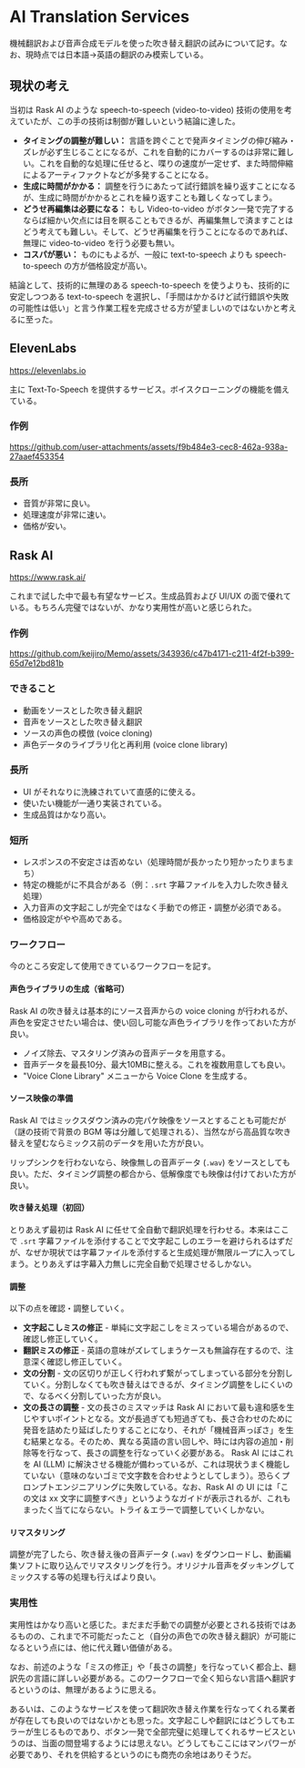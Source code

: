 # AI Translation Services

機械翻訳および音声合成モデルを使った吹き替え翻訳の試みについて記す。なお、現時点では日本語→英語の翻訳のみ模索している。

## 現状の考え

当初は Rask AI のような speech-to-speech (video-to-video) 技術の使用を考えていたが、この手の技術は制御が難しいという結論に達した。

- **タイミングの調整が難しい：** 言語を跨ぐことで発声タイミングの伸び縮み・ズレが必ず生じることになるが、これを自動的にカバーするのは非常に難しい。これを自動的な処理に任せると、喋りの速度が一定せず、また時間伸縮によるアーティファクトなどが多発することになる。
- **生成に時間がかかる：** 調整を行うにあたって試行錯誤を繰り返すことになるが、生成に時間がかかるとこれを繰り返すことも難しくなってしまう。
- **どうせ再編集は必要になる：** もし Video-to-video がボタン一発で完了するならば細かい欠点には目を瞑ることもできるが、再編集無しで済ますことはどう考えても難しい。そして、どうせ再編集を行うことになるのであれば、無理に video-to-video を行う必要も無い。
- **コスパが悪い：** ものにもよるが、一般に text-to-speech よりも speech-to-speech の方が価格設定が高い。

結論として、技術的に無理のある speech-to-speech を使うよりも、技術的に安定しつつある text-to-speech を選択し、「手間はかかるけど試行錯誤や失敗の可能性は低い」と言う作業工程を完成させる方が望ましいのではないかと考えるに至った。

## ElevenLabs

https://elevenlabs.io

主に Text-To-Speech を提供するサービス。ボイスクローニングの機能を備えている。

### 作例

https://github.com/user-attachments/assets/f9b484e3-cec8-462a-938a-27aaef453354

### 長所

- 音質が非常に良い。
- 処理速度が非常に速い。
- 価格が安い。

## Rask AI

https://www.rask.ai/

これまで試した中で最も有望なサービス。生成品質および UI/UX の面で優れている。もちろん完璧ではないが、かなり実用性が高いと感じられた。

### 作例

https://github.com/keijiro/Memo/assets/343936/c47b4171-c211-4f2f-b399-65d7e12bd81b

### できること

- 動画をソースとした吹き替え翻訳
- 音声をソースとした吹き替え翻訳
- ソースの声色の模倣 (voice cloning)
- 声色データのライブラリ化と再利用 (voice clone library)

### 長所

- UI がそれなりに洗練されていて直感的に使える。
- 使いたい機能が一通り実装されている。
- 生成品質はかなり高い。

### 短所

- レスポンスの不安定さは否めない（処理時間が長かったり短かったりまちまち）
- 特定の機能がに不具合がある（例：`.srt` 字幕ファイルを入力した吹き替え処理）
- 入力音声の文字起こしが完全ではなく手動での修正・調整が必須である。
- 価格設定がやや高めである。

### ワークフロー

今のところ安定して使用できているワークフローを記す。

#### 声色ライブラリの生成（省略可）

Rask AI の吹き替えは基本的にソース音声からの voice cloning が行われるが、声色を安定させたい場合は、使い回し可能な声色ライブラリを作っておいた方が良い。

- ノイズ除去、マスタリング済みの音声データを用意する。
- 音声データを最長10分、最大10MBに整える。これを複数用意しても良い。
- "Voice Clone Library" メニューから Voice Clone を生成する。

#### ソース映像の準備

Rask AI ではミックスダウン済みの完パケ映像をソースとすることも可能だが（謎の技術で背景の BGM 等は分離して処理される）、当然ながら高品質な吹き替えを望むならミックス前のデータを用いた方が良い。

リップシンクを行わないなら、映像無しの音声データ (`.wav`) をソースとしても良い。ただ、タイミング調整の都合から、低解像度でも映像は付けておいた方が良い。

#### 吹き替え処理（初回）

とりあえず最初は Rask AI に任せて全自動で翻訳処理を行わせる。本来はここで `.srt` 字幕ファイルを添付することで文字起こしのエラーを避けられるはずだが、なぜか現状では字幕ファイルを添付すると生成処理が無限ループに入ってしまう。とりあえずは字幕入力無しに完全自動で処理させるしかない。

#### 調整

以下の点を確認・調整していく。

- **文字起こしミスの修正** - 単純に文字起こしをミスっている場合があるので、確認し修正していく。
- **翻訳ミスの修正** - 英語の意味がズレてしまうケースも無論存在するので、注意深く確認し修正していく。
- **文の分割** - 文の区切りが正しく行われず繋がってしまっている部分を分割していく。分割しなくても吹き替えはできるが、タイミング調整をしにくいので、なるべく分割していった方が良い。
- **文の長さの調整** - 文の長さのミスマッチは Rask AI において最も違和感を生じやすいポイントとなる。文が長過ぎても短過ぎても、長さ合わせのために発音を詰めたり延ばしたりすることになり、それが「機械音声っぽさ」を生む結果となる。そのため、異なる英語の言い回しや、時には内容の追加・削除等を行なって、長さの調整を行なっていく必要がある。 Rask AI にはこれを AI (LLM) に解決させる機能が備わっているが、これは現状うまく機能していない（意味のないゴミで文字数を合わせようとしてしまう）。恐らくプロンプトエンジニアリングに失敗している。なお、Rask AI の UI には「この文は xx 文字に調整すべき」というようなガイドが表示されるが、これもまったく当てにならない。トライ＆エラーで調整していくしかない。

#### リマスタリング

調整が完了したら、吹き替え後の音声データ (`.wav`) をダウンロードし、動画編集ソフトに取り込んでリマスタリングを行う。オリジナル音声をダッキングしてミックスする等の処理も行えばより良い。

### 実用性

実用性はかなり高いと感じた。まだまだ手動での調整が必要とされる技術ではあるものの、これまで不可能だったこと（自分の声色での吹き替え翻訳）が可能になるという点には、他に代え難い価値がある。

なお、前述のような「ミスの修正」や「長さの調整」を行なっていく都合上、翻訳先の言語に詳しい必要がある。このワークフローで全く知らない言語へ翻訳するというのは、無理があるように思える。

あるいは、このようなサービスを使って翻訳吹き替え作業を行なってくれる業者が存在しても良いのではないかとも思った。文字起こしや翻訳にはどうしてもエラーが生じるものであり、ボタン一発で全部完璧に処理してくれるサービスというのは、当面の間登場するようには思えない。どうしてもここにはマンパワーが必要であり、それを供給するというのにも商売の余地はありそうだ。
